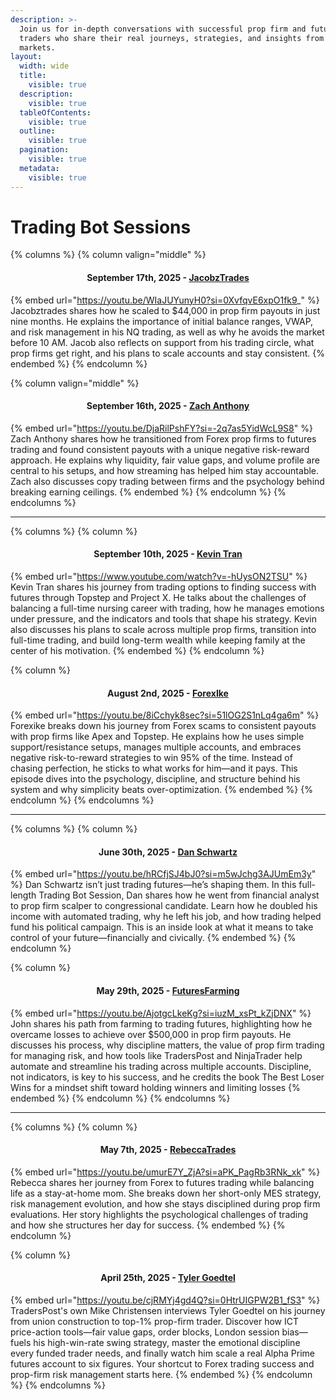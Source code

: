 ```yaml
---
description: >-
  Join us for in-depth conversations with successful prop firm and futures
  traders who share their real journeys, strategies, and insights from the
  markets.
layout:
  width: wide
  title:
    visible: true
  description:
    visible: true
  tableOfContents:
    visible: true
  outline:
    visible: true
  pagination:
    visible: true
  metadata:
    visible: true
---
```


# Trading Bot Sessions

{% columns %}
{% column valign="middle" %}
<h4 align="center">September 17th, 2025 - <a href="https://x.com/Jacobztrades">JacobzTrades</a></h4>

{% embed url="https://youtu.be/WIaJUYunyH0?si=0XvfqvE6xpO1fk9_" %}
Jacobztrades shares how he scaled to $44,000 in prop firm payouts in just nine months. He explains the importance of initial balance ranges, VWAP, and risk management in his NQ trading, as well as why he avoids the market before 10 AM. Jacob also reflects on support from his trading circle, what prop firms get right, and his plans to scale accounts and stay consistent.
{% endembed %}
{% endcolumn %}

{% column valign="middle" %}
<h4 align="center">September 16th, 2025 - <a href="https://x.com/iamzarb">Zach Anthony</a></h4>

{% embed url="https://youtu.be/DjaRilPshFY?si=-2q7as5YidWcL9S8" %}
Zach Anthony shares how he transitioned from Forex prop firms to futures trading and found consistent payouts with a unique negative risk-reward approach. He explains why liquidity, fair value gaps, and volume profile are central to his setups, and how streaming has helped him stay accountable. Zach also discusses copy trading between firms and the psychology behind breaking earning ceilings.
{% endembed %}
{% endcolumn %}
{% endcolumns %}

***

{% columns %}
{% column %}
<h4 align="center">September 10th, 2025 - <a href="https://x.com/ktran55">Kevin Tran</a></h4>

{% embed url="https://www.youtube.com/watch?v=-hUysON2TSU" %}
Kevin Tran shares his journey from trading options to finding success with futures through Topstep and Project X. He talks about the challenges of balancing a full-time nursing career with trading, how he manages emotions under pressure, and the indicators and tools that shape his strategy. Kevin also discusses his plans to scale across multiple prop firms, transition into full-time trading, and build long-term wealth while keeping family at the center of his motivation.
{% endembed %}
{% endcolumn %}

{% column %}
<h4 align="center">August 2nd, 2025 - <a href="https://x.com/ForexIke">ForexIke</a> </h4>

{% embed url="https://youtu.be/8iCchyk8sec?si=51lOG2S1nLq4ga6m" %}
Forexike breaks down his journey from Forex scams to consistent payouts with prop firms like Apex and Topstep. He explains how he uses simple support/resistance setups, manages multiple accounts, and embraces negative risk-to-reward strategies to win 95% of the time. Instead of chasing perfection, he sticks to what works for him—and it pays. This episode dives into the psychology, discipline, and structure behind his system and why simplicity beats over-optimization.
{% endembed %}
{% endcolumn %}
{% endcolumns %}

***

{% columns %}
{% column %}
<h4 align="center">June 30th, 2025 - <a href="https://x.com/Schwartz4_MD1st">Dan Schwartz</a></h4>

{% embed url="https://youtu.be/hRCfjSJ4bJ0?si=m5wJchg3AJUmEm3y" %}
Dan Schwartz isn’t just trading futures—he’s shaping them. In this full-length Trading Bot Session, Dan shares how he went from financial analyst to prop firm scalper to congressional candidate. Learn how he doubled his income with automated trading, why he left his job, and how trading helped fund his political campaign. This is an inside look at what it means to take control of your future—financially and civically.
{% endembed %}
{% endcolumn %}

{% column %}
<h4 align="center">May 29th, 2025 - <a href="https://x.com/FarmforAnswers">FuturesFarming</a></h4>

{% embed url="https://youtu.be/AjotgcLkeKg?si=iuzM_xsPt_kZjDNX" %}
John shares his path from farming to trading futures, highlighting how he overcame losses to achieve over $500,000 in prop firm payouts. He discusses his process, why discipline matters, the value of prop firm trading for managing risk, and how tools like TradersPost and NinjaTrader help automate and streamline his trading across multiple accounts. Discipline, not indicators, is key to his success, and he credits the book The Best Loser Wins for a mindset shift toward holding winners and limiting losses
{% endembed %}
{% endcolumn %}
{% endcolumns %}

***

{% columns %}
{% column %}
<h4 align="center">May 7th, 2025 - <a href="https://x.com/rebeccaatrades">RebeccaTrades</a></h4>

{% embed url="https://youtu.be/umurE7Y_ZjA?si=aPK_PagRb3RNk_xk" %}
Rebecca shares her journey from Forex to futures trading while balancing life as a stay-at-home mom. She breaks down her short-only MES strategy, risk management evolution, and how she stays disciplined during prop firm evaluations. Her story highlights the psychological challenges of trading and how she structures her day for success.
{% endembed %}
{% endcolumn %}

{% column %}
<h4 align="center">April 25th, 2025 - <a href="https://x.com/TylerG_Capital">Tyler Goedtel</a></h4>

{% embed url="https://youtu.be/cjRMYj4gd4Q?si=0HtrUIGPW2B1_fS3" %}
TradersPost's own Mike Christensen interviews Tyler Goedtel on his journey from union construction to top-1% prop-firm trader. Discover how ICT price-action tools—fair value gaps, order blocks, London session bias—fuels his high-win-rate swing strategy, master the emotional discipline every funded trader needs, and finally watch him scale a real Alpha Prime futures account to six figures. Your shortcut to Forex trading success and prop-firm risk management starts here.
{% endembed %}
{% endcolumn %}
{% endcolumns %}

